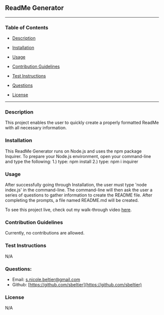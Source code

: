 ## ReadMe Generator

---

### Table of Contents
* [Description](#description)

* [Installation](#installation)

* [Usage](#usage)

* [Contribution Guidelines](#contribution-guidelines)

* [Test Instructions](#test-instructions)

* [Questions](#questions)

* [License](#license)

---

### Description
This project enables the user to quickly create a properly formatted ReadMe with all necessary information.

### Installation
This ReadMe Generator runs on Node.js and uses the npm package Inquirer. To prepare your Node.js environment, open your command-line and type the following:
1.) type: npm install
2.) type: npm i inquirer


### Usage
After successfully going through Installation, the user must type 'node index.js' in the command-line. The command-line will then ask the user a series of questions to gather information to create the README file. After completing the prompts, a file named README.md will be created.


To see this project live, check out my walk-through video [here](https://drive.google.com/file/d/166qT4j2qpr4y_F2oVN6X7Q19g-9TDddl/view?usp=sharing).


### Contribution Guidelines
Currently, no contributions are allowed.

### Test Instructions
N/A

### Questions:

* Email: s.nicole.beltier@gmail.com
* Github: [https://github.com/sbeltier](https://github.com/sbeltier)


### License
N/A
